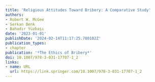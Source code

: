 ```yaml
---
title: 'Religious Attitudes Toward Bribery: A Comparative Study'
authors:
- Robert W. McGee
- Serkan Benk
- Bahadır Yüzbaşı
date: '2023-01-01'
publishDate: '2024-02-14T11:17:25.780102Z'
publication_types:
- chapter
publication: '*The Ethics of Bribery*'
doi: 10.1007/978-3-031-17707-1_2
links:
- name: URL
  url: https://link.springer.com/10.1007/978-3-031-17707-1_2
---
```

